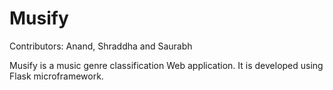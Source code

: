 # Musify

Contributors: Anand, Shraddha and Saurabh

Musify is a music genre classification Web application.
It is developed using Flask microframework.
